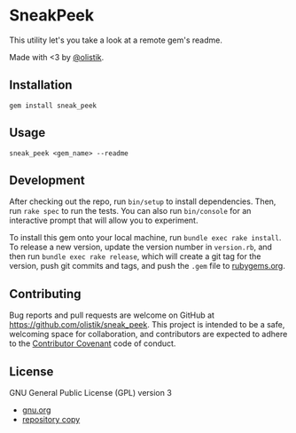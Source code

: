 # SneakPeek

This utility let's you take a look at a remote gem's readme.

Made with <3 by [@olistik](https://olisti.co).

## Installation

```shell
gem install sneak_peek
```

## Usage

```shell
sneak_peek <gem_name> --readme
```

## Development

After checking out the repo, run `bin/setup` to install dependencies. Then, run `rake spec` to run the tests. You can also run `bin/console` for an interactive prompt that will allow you to experiment.

To install this gem onto your local machine, run `bundle exec rake install`. To release a new version, update the version number in `version.rb`, and then run `bundle exec rake release`, which will create a git tag for the version, push git commits and tags, and push the `.gem` file to [rubygems.org](https://rubygems.org).

## Contributing

Bug reports and pull requests are welcome on GitHub at https://github.com/olistik/sneak_peek. This project is intended to be a safe, welcoming space for collaboration, and contributors are expected to adhere to the [Contributor Covenant](http://contributor-covenant.org) code of conduct.

## License

GNU General Public License (GPL) version 3

- [gnu.org](https://www.gnu.org/licenses/gpl-3.0.txt)
- [repository copy](gpl-3.0.txt)
